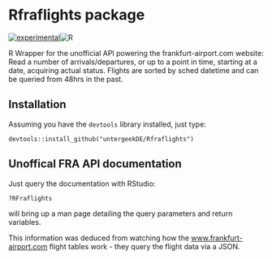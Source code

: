 # Rfraflights package

[![experimental](http://badges.github.io/stability-badges/dist/experimental.svg)](http://github.com/badges/stability-badges)![R](https://img.shields.io/badge/r-%23276DC3.svg?style=for-the-badge&logo=r&logoColor=white)


R Wrapper for the unofficial API powering the frankfurt-airport.com website: Read a number of arrivals/departures, or up to a point in time, starting at a date, acquiring actual status. Flights are sorted by sched datetime and can be queried from 48hrs in the past.

## Installation

Assuming you have the `devtools` library installed, just type: 

```
devtools::install_github("untergeekDE/Rfraflights")
```

## Unoffical FRA API documentation

Just query the documentation with RStudio: 

```
?RFraflights
```
will bring up a man page detailing the query parameters and return variables. 

This information was deduced from watching how the www.frankfurt-airport.com flight tables work - they query the flight data via a JSON.  

